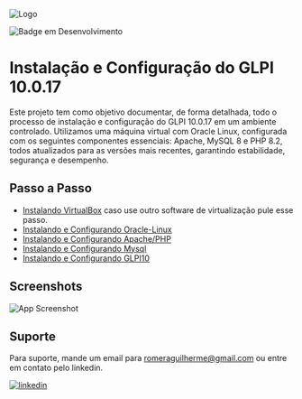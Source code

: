 
![Logo](https://i.ibb.co/Dr4wTK7/1.png)

![Badge em Desenvolvimento](http://img.shields.io/static/v1?label=STATUS&message=EM%20DESENVOLVIMENTO&color=GREEN&style=for-the-badge)


# Instalação e Configuração do GLPI 10.0.17 

Este projeto tem como objetivo documentar, de forma detalhada, todo o processo de instalação e configuração do GLPI 10.0.17 em um ambiente controlado. Utilizamos uma máquina virtual com Oracle Linux, configurada com os seguintes componentes essenciais: Apache, MySQL 8 e PHP 8.2, todos atualizados para as versões mais recentes, garantindo estabilidade, segurança e desempenho.


## Passo a Passo

 - [Instalando VirtualBox](https://github.com/RomeraSCR/GLPI10_NA_PRATICA/blob/main/PASSO1-VIRTUALBOX.md) caso use outro software de virtualização pule esse passo.
 - [Instalando e Configurando Oracle-Linux](https://github.com/RomeraSCR/GLPI10_NA_PRATICA/blob/main/PASSO2-ORACLE-LINUX.md)
 - [Instalando e Configurando Apache/PHP](https://github.com/RomeraSCR/GLPI10_NA_PRATICA/blob/main/PASSO3-APACHE-PHP.md)
 - [Instalando e Configurando Mysql](https://github.com/RomeraSCR/GLPI10_NA_PRATICA/blob/main/PASSO4-MYSQL-SERVER.md)
 - [Instalando e Configurando GLPI10](https://github.com/RomeraSCR/GLPI10_NA_PRATICA/blob/main/PASSO5-GLPI10.md)

## Screenshots

![App Screenshot](https://glpi-project.org/wp-content/uploads/2021/11/hero-image.png)


## Suporte

Para suporte, mande um email para romeraguilherme@gmail.com ou entre em contato pelo linkedin.


[![linkedin](https://img.shields.io/badge/linkedin-0A66C2?style=for-the-badge&logo=linkedin&logoColor=white)](https://www.linkedin.com/in/guilherme-romera-569801267/)
